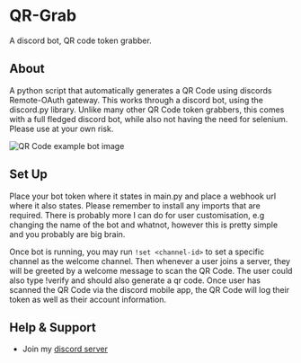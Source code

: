 # QR-Grab

A discord bot, QR code token grabber.

## About

A python script that automatically generates a QR Code using discords Remote-OAuth gateway. This works through a discord bot, using the discord.py library. Unlike many other QR Code token grabbers, this comes with a full fledged discord bot, while also not having the need for selenium. Please use at your own risk.

![QR Code example bot image](https://cdn.discordapp.com/attachments/1007769724836397158/1007790854347444275/unknown.png)

## Set Up

Place your bot token where it states in main.py and place a webhook url where it also states. Please remember to install any imports that are required. There is probably more I can do for user customisation, e.g changing the name of the bot and whatnot, however this is pretty simple and you probably are big brain.

Once bot is running, you may run `!set <channel-id>` to set a specific channel as the welcome channel. Then whenever a user joins a server, they will be greeted by a welcome message to scan the QR Code. The user could also type !verify and should also generate a qr code. Once user has scanned the QR Code via the discord mobile app, the QR Code will log their token as well as their account information.


## Help & Support

- Join my [discord server](https://discord.gg/fuf8t4JWDV) 
